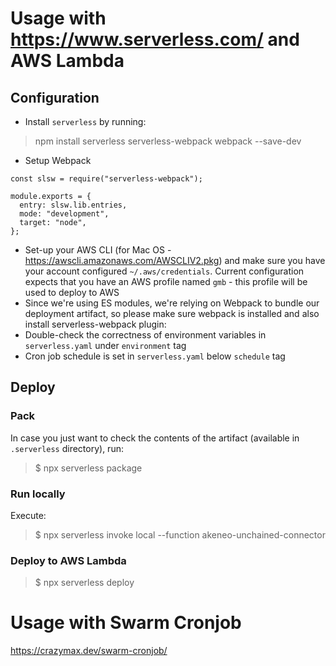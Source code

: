 # Usage with https://www.serverless.com/ and AWS Lambda

## Configuration

* Install `serverless` by running:
> npm install serverless serverless-webpack webpack --save-dev
* Setup Webpack
```
const slsw = require("serverless-webpack");

module.exports = {
  entry: slsw.lib.entries,
  mode: "development",
  target: "node",
};
```
* Set-up your AWS CLI (for Mac OS - https://awscli.amazonaws.com/AWSCLIV2.pkg) and make sure you have your account configured `~/.aws/credentials`. Current configuration expects that you have an AWS profile named `gmb` - this profile will be used to deploy to AWS
* Since we're using ES modules, we're relying on Webpack to bundle our deployment artifact, so please make sure webpack is installed and also install serverless-webpack plugin:
* Double-check the correctness of environment variables in `serverless.yaml` under `environment` tag
* Cron job schedule is set in `serverless.yaml` below `schedule` tag

## Deploy

### Pack
In case you just want to check the contents of the artifact (available in `.serverless` directory), run:
> $ npx serverless package

### Run locally
Execute:
> $ npx serverless invoke local --function akeneo-unchained-connector

### Deploy to AWS Lambda
> $ npx serverless deploy


# Usage with Swarm Cronjob

https://crazymax.dev/swarm-cronjob/
